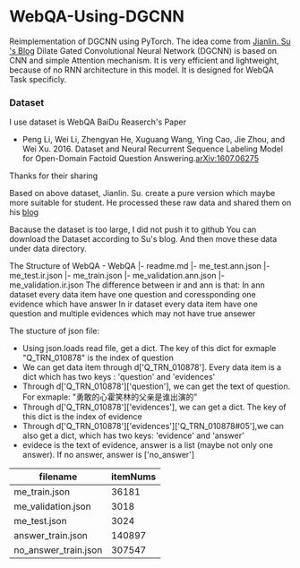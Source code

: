 # WebQA-Using-DGCNN
Reimplementation of DGCNN using PyTorch.
The idea come from [Jianlin. Su 's Blog](https://spaces.ac.cn/archives/5409)
Dilate Gated Convolutional Neural Network (DGCNN) is based on CNN and simple Attention mechanism.
It is very efficient and lightweight, because of no RNN architecture in this model.
It is designed for WebQA Task specificly.

### Dataset
I use dataset is WebQA BaiDu Reaserch's Paper 
- Peng Li, Wei Li, Zhengyan He, Xuguang Wang, Ying Cao, Jie Zhou, and Wei Xu. 2016. Dataset and Neural Recurrent Sequence Labeling Model for Open-Domain Factoid Question Answering.[arXiv:1607.06275](https://arxiv.org/abs/1607.06275)

Thanks for their sharing

Based on above dataset, Jianlin. Su. create a pure version which maybe more suitable for student.
He processed these raw data and shared them on his [blog](https://kexue.fm/archives/4338)

Bacause the dataset is too large, I did not push it to github
You can download the Dataset according to Su's blog. And then move these data under data directory.

The Structure of WebQA
\- WebQA
 |\- readme.md
 |\- me_test.ann.json
 |\- me_test.ir.json
 |\- me_train.json
 |\- me_validation.ann.json
 |\- me_validation.ir.json
The difference between ir and ann is that:
In ann dataset every data item have one question and coressponding one evidence which have answer
In ir dataset every data item have one question and multiple evidences which may not have true ansewer

The stucture of json file:
- Using json.loads read file, get a dict. The key of this dict for exmaple "Q_TRN_010878" is the index of question
- We can get data item through d['Q_TRN_010878']. Every data item is a dict which has two keys : 'question' and 'evidences'
- Through d['Q_TRN_010878']['question'], we can get the text of question. For exmaple: "勇敢的心霍笑林的父亲是谁出演的"
- Through d['Q_TRN_010878']['evidences'], we can get a dict. The key of this dict is the index of evidence
- Through d['Q_TRN_010878']['evidences']['Q_TRN_010878#05'],we can also get a dict, which has two keys: 'evidence' and 'answer'
- evidece is the text of evidence, answer is a list (maybe not only one answer). If no answer, answer is ['no_answer']
  
|  filename |  itemNums |
| ---- | ---- |
|me_train.json|36181|
|me_validation.json|3018|
|me_test.json|3024|
|answer_train.json|140897|
|no_answer_train.json|307547|

